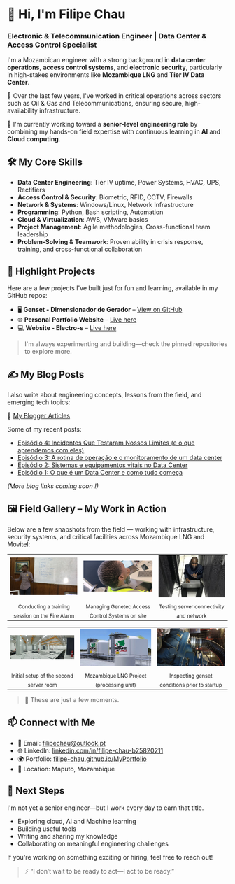 # 👋 Hi, I'm Filipe Chau

### **Electronic & Telecommunication Engineer | Data Center & Access Control Specialist**

I'm a Mozambican engineer with a strong background in **data center operations**, **access control systems**, and **electronic security**, particularly in high-stakes environments like **Mozambique LNG** and **Tier IV Data Center**.

🔐 Over the last few years, I've worked in critical operations across sectors such as Oil & Gas and Telecommunications, ensuring secure, high-availability infrastructure.

🧠 I'm currently working toward a **senior-level engineering role** by combining my hands-on field expertise with continuous learning in **AI** and **Cloud computing**.


## 🛠️ My Core Skills

- **Data Center Engineering**: Tier IV uptime, Power Systems, HVAC, UPS, Rectifiers
- **Access Control & Security**: Biometric, RFID, CCTV, Firewalls
- **Network & Systems**: Windows/Linux, Network Infrastructure
- **Programming**: Python, Bash scripting, Automation
- **Cloud & Virtualization**: AWS, VMware basics
- **Project Management**: Agile methodologies, Cross-functional team leadership
- **Problem-Solving & Teamwork**: Proven ability in crisis response, training, and cross-functional collaboration


## 📌 Highlight Projects

Here are a few projects I've built just for fun and learning, available in my GitHub repos:
- 🖥️ **Genset - Dimensionador de Gerador** – [View on GitHub](https://github.com/ifilipechau/genset_app)
- 🌐 **Personal Portfolio Website** – [Live here](https://filipe-chau.github.io/MyPortfolio/)
- 💻 **Website - Electro-s** – [Live here](https://https://electro-s.co.mz/)

> I'm always experimenting and building—check the pinned repositories to explore more.


## ✍️ My Blog Posts

I also write about engineering concepts, lessons from the field, and emerging tech topics:

📖 [My Blogger Articles](https://mozitroom.blogspot.com/search/label/filipe-chau)

Some of my recent posts:
- [Episódio 4: Incidentes Que Testaram Nossos Limites (e o que aprendemos com eles)](https://mozitroom.blogspot.com/2025/07/episodio-4-incidentes-que-testaram.html)
- [Episódio 3: A rotina de operação e o monitoramento de um data center](https://mozitroom.blogspot.com/2025/06/episodio-3-rotina-de-operacao-e-o.html)
- [Episódio 2: Sistemas e equipamentos vitais no Data Center](https://mozitroom.blogspot.com/2025/06/episodio-2-sistemas-e-equipamentos.html)
- [Episódio 1: O que é um Data Center e como tudo começa](https://mozitroom.blogspot.com/2025/06/episodio-1-o-que-e-um-data-center-e.html)

*(More blog links coming soon !)*


## 🖼️ Field Gallery – My Work in Action

Below are a few snapshots from the field — working with infrastructure, security systems, and critical facilities across Mozambique LNG and Movitel:

<table>
  <tr>
    <td><img src="img/slide-1.jpeg" width="250"/></td>
    <td><img src="img/slide-2.jpeg" width="250"/></td>
    <td><img src="img/slide-3.png" width="250"/></td>
  </tr>
  <tr>
    <td align="center"><sub>Conducting a training session on the Fire Alarm</sub></td>
    <td align="center"><sub>Managing Genetec Access Control Systems on site</sub></td>
    <td align="center"><sub>Testing server connectivity and network</sub></td>
  </tr>
</table>

<table>
  <tr>
    <td><img src="img/slide-4.jpeg" width="250"/></td>
    <td><img src="img/slide-5.jpeg" width="250"/></td>
    <td><img src="img/slide-6.jpeg" width="250"/></td>
  </tr>
  <tr>
    <td align="center"><sub>Initial setup of the second server room</sub></td>
    <td align="center"><sub>Mozambique LNG Project (processing unit)</sub></td>
    <td align="center"><sub>Inspecting genset conditions prior to startup</sub></td>
  </tr>
</table>

> 📸 These are just a few moments.


## 📫 Connect with Me

- 📧 Email: [filipechau@outlook.pt](mailto:filipechau@outlook.pt)
- 🌐 LinkedIn: [linkedin.com/in/filipe-chau-b25820211](https://www.linkedin.com/in/filipe-chau-b25820211)
- 🌍 Portfolio: [filipe-chau.github.io/MyPortfolio](https://filipe-chau.github.io/MyPortfolio)
- 📍 Location: Maputo, Mozambique


## 🎯 Next Steps

I'm not yet a senior engineer—but I work every day to earn that title.

- Exploring cloud, AI and Machine learning
- Building useful tools
- Writing and sharing my knowledge
- Collaborating on meaningful engineering challenges

If you're working on something exciting or hiring, feel free to reach out!


> ⚡ “I don’t wait to be ready to act—I act to be ready.”

